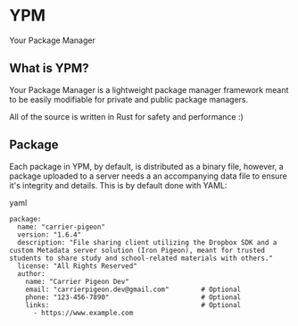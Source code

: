 # YPM
Your Package Manager

## What is YPM?
Your Package Manager is a lightweight package manager framework meant to be easily modifiable for private and public package managers.

All of the source is written in Rust for safety and performance :)

## Package
Each package in YPM, by default, is distributed as a binary file, however, a package uploaded to a server needs a an accompanying data file to ensure it's integrity and details. This is by default done with YAML:

yaml
```
package:
  name: "carrier-pigeon"
  version: "1.6.4"
  description: "File sharing client utilizing the Dropbox SDK and a custom Metadata server solution (Iron Pigeon), meant for trusted students to share study and school-related materials with others."
  license: "All Rights Reserved"
  author:
    name: "Carrier Pigeon Dev"
    email: "carrierpigeon.dev@gmail.com"        # Optional
    phone: "123-456-7890"                       # Optional
    links:                                      # Optional
      - https://www.example.com
  
  

```
